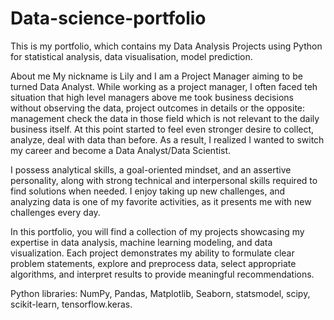 # Data-science-portfolio
This is my portfolio, which contains my Data Analysis Projects using Python for statistical analysis, data visualisation, model prediction. 

About me
My nickname is Lily and I am a Project Manager aiming to be turned Data Analyst. While working as a project manager, I often faced teh situation that high level managers above me took business decisions without observing the data, project outcomes in details or the opposite: management check the data in those field which is not relevant to the daily business itself. At this point started to feel even stronger desire to collect, analyze, deal with data than before. As a result, I realized I wanted to switch my career and become a Data Analyst/Data Scientist. 

I possess analytical skills, a goal-oriented mindset, and an assertive personality, along with strong technical and interpersonal skills required to find solutions when needed. I enjoy taking up new challenges, and analyzing data is one of my favorite activities, as it presents me with new challenges every day.

In this portfolio, you will find a collection of my projects showcasing my expertise in data analysis, machine learning modeling, and data visualization. Each project demonstrates my ability to formulate clear problem statements, explore and preprocess data, select appropriate algorithms, and interpret results to provide meaningful recommendations.

Python libraries: NumPy, Pandas, Matplotlib, Seaborn, statsmodel, scipy, scikit-learn, tensorflow.keras.
